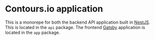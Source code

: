 # Contours.io application

This is a monorepe for both the backend API application built in [NestJS](https://www.nestjs.com). This is located in the `api` package.
The frontend [Gatsby](https://www.gatsbyjs.org/) application is located in the `app` package.
